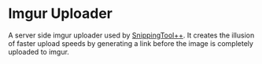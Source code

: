 # Imgur Uploader

A server side imgur uploader used by [SnippingTool++](http://snippingtoolpluspl.us).
It creates the illusion of faster upload speeds by generating a link before
the image is completely uploaded to imgur.

